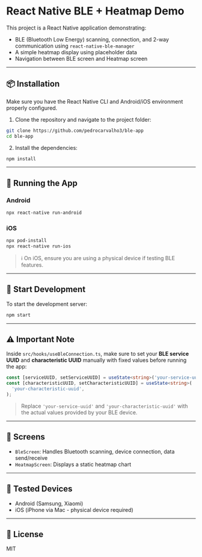 # React Native BLE + Heatmap Demo

This project is a React Native application demonstrating:

- BLE (Bluetooth Low Energy) scanning, connection, and 2-way communication using `react-native-ble-manager`
- A simple heatmap display using placeholder data
- Navigation between BLE screen and Heatmap screen

---

## 📦 Installation

Make sure you have the React Native CLI and Android/iOS environment properly configured.

1. Clone the repository and navigate to the project folder:

```bash
git clone https://github.com/pedrocarvalho3/ble-app
cd ble-app
```

2. Install the dependencies:

```bash
npm install
```

---

## 🚀 Running the App

### Android

```bash
npx react-native run-android
```

### iOS

```bash
npx pod-install
npx react-native run-ios
```

> ℹ️ On iOS, ensure you are using a physical device if testing BLE features.

---

## 🧪 Start Development

To start the development server:

```bash
npm start
```

---

## ⚠️ Important Note

Inside `src/hooks/useBleConnection.ts`, make sure to set your **BLE service UUID** and **characteristic UUID** manually with fixed values before running the app:

```ts
const [serviceUUID, setServiceUUID] = useState<string>('your-service-uuid');
const [characteristicUUID, setCharacteristicUUID] = useState<string>(
  'your-characteristic-uuid',
);
```

> Replace `'your-service-uuid'` and `'your-characteristic-uuid'` with the actual values provided by your BLE device.

---

## 📂 Screens

- `BleScreen`: Handles Bluetooth scanning, device connection, data send/receive
- `HeatmapScreen`: Displays a static heatmap chart

---

## 📱 Tested Devices

- Android (Samsung, Xiaomi)
- iOS (iPhone via Mac - physical device required)

---

## 📄 License

MIT
